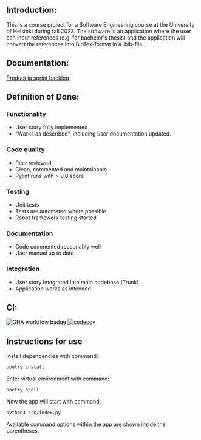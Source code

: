 ## Introduction:

This is a course project for a Software Engineering course at the University of Helsinki during fall 2023. The software is an application where the user can input references (e.g. for bachelor's thesis) and the application will convert the references into BibTex-format in a .bib-file.


## Documentation:

[Product ja sprint backlog](https://docs.google.com/spreadsheets/d/1vIzl9-QaEVPuQLQGrVproVWpNlVGVxZaNG2fZBDroAM/edit?usp=sharing)


## Definition of Done:
### Functionality
- User story fully implemented
- "Works as described", including user documentation updated. 
### Code quality
- Peer reviewed
- Clean, commented and maintainable
- Pylint runs with > 9.0 score
### Testing
- Unit tests
- Tests are automated where possible
- Robot framework testing started
### Documentation
- Code commented reasonably well
- User manual up to date
### Integration
- User story integrated into main codebase (Trunk)
- Application works as intended

## CI:
![GHA workflow badge](https://github.com/ounisk/latex_app/workflows/CI/badge.svg)
[![codecov](https://codecov.io/gh/ounisk/Latex_app/graph/badge.svg?token=9W72J2BX0L)](https://codecov.io/gh/ounisk/Latex_app)

## Instructions for use

Install dependencies with command:

```bash
poetry install
```

Enter virtual environment with command:

```bash
poetry shell
```

Now the app will start with command:

```bash
python3 src/index.py
```

Available command options within the app are shown inside the parentheses.
